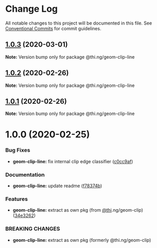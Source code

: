 # Change Log

All notable changes to this project will be documented in this file.
See [Conventional Commits](https://conventionalcommits.org) for commit guidelines.

## [1.0.3](https://github.com/thi-ng/umbrella/compare/@thi.ng/geom-clip-line@1.0.2...@thi.ng/geom-clip-line@1.0.3) (2020-03-01)

**Note:** Version bump only for package @thi.ng/geom-clip-line





## [1.0.2](https://github.com/thi-ng/umbrella/compare/@thi.ng/geom-clip-line@1.0.1...@thi.ng/geom-clip-line@1.0.2) (2020-02-26)

**Note:** Version bump only for package @thi.ng/geom-clip-line





## [1.0.1](https://github.com/thi-ng/umbrella/compare/@thi.ng/geom-clip-line@1.0.0...@thi.ng/geom-clip-line@1.0.1) (2020-02-26)

**Note:** Version bump only for package @thi.ng/geom-clip-line





# 1.0.0 (2020-02-25)


### Bug Fixes

* **geom-clip-line:** fix internal clip edge classifier ([c0cc9af](https://github.com/thi-ng/umbrella/commit/c0cc9af93293b3e68e9d5724874039e16bd6835e))


### Documentation

* **geom-clip-line:** update readme ([f78374b](https://github.com/thi-ng/umbrella/commit/f78374bec7dfe6227faaf699ab51e9a129ade922))


### Features

* **geom-clip-line:** extract as own pkg (from [@thi](https://github.com/thi).ng/geom-clip) ([34e3262](https://github.com/thi-ng/umbrella/commit/34e3262f8784df44f4adb729110d37513fccdfb3))


### BREAKING CHANGES

* **geom-clip-line:** extract as own pkg (formerly @thi.ng/geom-clip)
